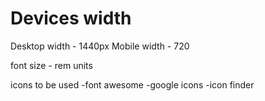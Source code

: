 # Devices width
Desktop width - 1440px
Mobile width - 720


font size - rem units

icons to be used
-font awesome
-google icons
-icon finder




